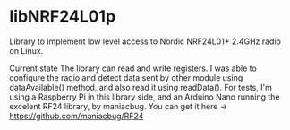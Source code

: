 libNRF24L01p
============

Library to implement low level access to Nordic NRF24L01+ 2.4GHz radio on Linux.

Current state
The library can read and write registers. I was able to configure the radio and detect data sent by other module using dataAvailable() method, and also read it using readData().
For tests, I'm using a Raspberry Pi in this library side, and an Arduino Nano running the excelent RF24 library, by maniacbug. You can get it here -> https://github.com/maniacbug/RF24
